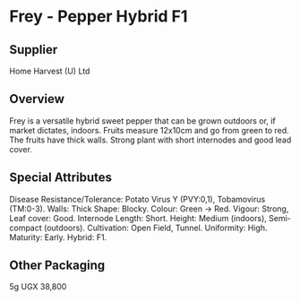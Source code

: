 # Frey - Pepper Hybrid F1

## Supplier
Home Harvest (U) Ltd

## Overview
Frey is a versatile hybrid sweet pepper that can be grown outdoors or, if market dictates, indoors. Fruits measure 12x10cm and go from green to red. The fruits have thick walls. Strong plant with short internodes and good lead cover.

## Special Attributes
Disease Resistance/Tolerance: Potato Virus Y (PVY:0,1), Tobamovirus (TM:0-3).
Walls: Thick
Shape: Blocky.
Colour: Green -> Red.
Vigour: Strong,
Leaf cover: Good.
Internode Length: Short.
Height: Medium (indoors), Semi-compact (outdoors).
Cultivation: Open Field, Tunnel.
Uniformity: High.
Maturity: Early.
Hybrid: F1.

## Other Packaging
5g UGX 38,800

